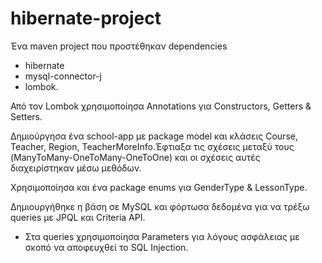# hibernate-project

Ένα maven project που προστέθηκαν dependencies 
* hibernate
* mysql-connector-j
* lombok.

Από τον Lombok χρησιμοποίησα Annotations για Constructors, Getters & Setters.

Δημιούργησα ένα school-app με package model και κλάσεις Course, Teacher, Region, TeacherMoreInfo.Έφτιαξα τις σχέσεις μεταξύ τους
(ManyToMany-OneToMany-OneToOne) και οι σχέσεις αυτές διαχειρίστηκαν μέσω μεθόδων.

Χρησιμοποίησα και ένα package enums για GenderType & LessonType.

Δημιουργήθηκε η βάση σε MySQL και φόρτωσα δεδομένα για να τρέξω queries με JPQL και Criteria API.

* Στα queries χρησιμοποίησα Parameters για λόγους ασφάλειας με σκοπό να αποφευχθεί το SQL Injection.